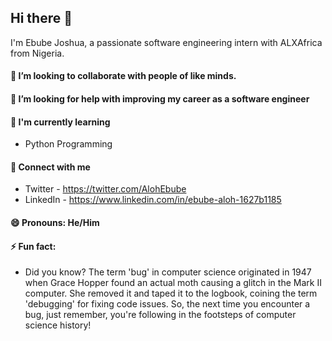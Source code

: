 ## Hi there 👋

I'm Ebube Joshua, a passionate software engineering intern with ALXAfrica from Nigeria.

#### 👯 I’m looking to collaborate with people of like minds.
#### 🤔 I’m looking for help with improving my career as a software engineer
#### 🌱 I'm currently learning
- Python Programming
#### 🤝 Connect with me
- Twitter - https://twitter.com/AlohEbube
- LinkedIn - https://www.linkedin.com/in/ebube-aloh-1627b1185
#### 😄 Pronouns: He/Him
#### ⚡ Fun fact: 
- Did you know? The term 'bug' in computer science originated in 1947 when Grace Hopper found an actual moth causing a glitch in the Mark II computer. She removed it and taped it to the logbook, coining the term 'debugging' for fixing code issues. So, the next time you encounter a bug, just remember, you're following in the footsteps of computer science history!
